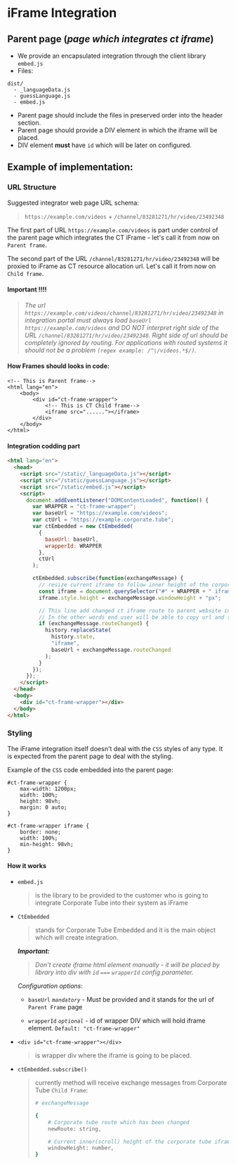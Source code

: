 # iFrame Integration

## Parent page (_page which integrates ct iframe_)

- We provide an encapsulated integration through the client library `embed.js`
- Files:

```
dist/
  - _languageData.js
  - guessLanguage.js
  - embed.js
```

- Parent page should include the files in preserved order into the header section.
- Parent page should provide a DIV element in which the iframe will be placed.
- DIV element **must** have `id` which will be later on configured.

## Example of implementation:

### URL Structure

Suggested integrator web page URL schema:

> `https://example.com/videos` + `/channel/83281271/hr/video/23492348`

The first part of URL `https://example.com/videos` is part under control of the parent page which integrates the CT iFrame - let's call it from now on `Parent frame`.

The second part of the URL `/channel/83281271/hr/video/23492348` will be proxied to iFrame as CT resource allocation url. Let's call it from now on `Child frame`.

#### Important !!!!

> _The url `https://example.com/videos/channel/83281271/hr/video/23492348` in integration portal must always load `baseUrl` `https://example.com/videos` and DO NOT interpret right side of the URL `/channel/83281271/hr/video/23492348`. Right side of url should be completely ignored by routing.
> For applications with routed systems it should not be a problem `(regex example: /^\/videos.*$/)`._

#### How Frames should looks in code:

```
<!-- This is Parent frame-->
<html lang="en">
    <body>
        <div id="ct-frame-wrapper">
            <!-- This is CT Child frame-->
            <iframe src="......"></iframe>
        </div>
    </body>
</html>
```

#### Integration codding part

```html
<html lang="en">
  <head>
    <script src="/static/_languageData.js"></script>
    <script src="/static/guessLanguage.js"></script>
    <script src="/static/embed.js"></script>
    <script>
      document.addEventListener("DOMContentLoaded", function() {
        var WRAPPER = "ct-frame-wrapper";
        var baseUrl = "https://example.com/videos";
        var ctUrl = "https://example.corporate.tube";
        var ctEmbedded = new CtEmbedded(
          {
            baseUrl: baseUrl,
            wrapperId: WRAPPER
          },
          ctUrl
        );

        ctEmbedded.subscribe(function(exchangeMessage) {
          // resize current iframe to follow inner height of the corporte tube
          const iframe = document.querySelector("#" + WRAPPER + " iframe");
          iframe.style.height = exchangeMessage.windowHeight + "px";

          // This line add changed ct iframe route to parent website integration page
          // In the other words end user will be able to copy url and send to someone in order to share ct deep linkable content
          if (exchangeMessage.routeChanged) {
            history.replaceState(
              history.state,
              "iframe",
              baseUrl + exchangeMessage.routeChanged
            );
          }
        });
      });
    </script>
  </head>
  <body>
    <div id="ct-frame-wrapper"></div>
  </body>
</html>
```

### Styling

The iFrame integration itself doesn't deal with the `CSS` styles of any type.
It is expected from the parent page to deal with the styling.

Example of the `CSS` code embedded into the parent page:

```
#ct-frame-wrapper {
    max-width: 1200px;
    width: 100%;
    height: 98vh;
    margin: 0 auto;
}

#ct-frame-wrapper iframe {
    border: none;
    width: 100%;
    min-height: 98vh;
}
```

#### How it works

- `embed.js`

  > is the library to be provided to the customer who is going to integrate Corporate Tube into their system as iFrame

- `CtEmbedded`

  > stands for Corporate Tube Embedded and it is the main object which will create integration.

  **_Important:_**

  > _Don't create iframe html element manually - it will be placed by library into div with `id` `===` `wrapperId` config parameter._

  _Configuration options_:

  - `baseUrl` _`mandatory`_ - Must be provided and it stands for the url of `Parent Frame` page

  - `wrapperId` _`optional`_ - id of wrapper DIV which will hold iframe element. `Default: "ct-frame-wrapper"`

- `<div id="ct-frame-wrapper"></div>`

  > is wrapper div where the iframe is going to be placed.

- `ctEmbedded.subscribe()`
  > currently method will receive exchange messages from Corporate Tube `Child Frame`:
  >
  > ```sh
  > # exchangeMessage
  >
  > {
  >     # Corporate tube route which has been changed
  >     newRoute: string,
  >
  >     # Current inner(scroll) height of the corporate tube iframe
  >     windowHeight: number,
  > }
  > ```
